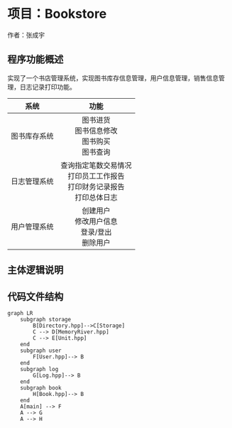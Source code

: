 # 项目：Bookstore
作者：张成宇  
## 程序功能概述
  实现了一个书店管理系统，实现图书库存信息管理，用户信息管理，销售信息管理，日志记录打印功能。  

|   系统    |                      功能                      |
|:-------:|:--------------------------------------------:|
| 图书库存系统  |        图书进货<br>图书信息修改<br>图书购买<br>图书查询        |
|日志管理系统| 查询指定笔数交易情况<br>打印员工工作报告<br>打印财务记录报告<br>打印总体日志 |
|用户管理系统|       创建用户<br>修改用户信息<br>登录/登出<br>删除用户        |

## 主体逻辑说明

## 代码文件结构
```mermaid
graph LR
    subgraph storage 
        B[Directory.hpp]-->C[Storage]
        C --> D[MemoryRiver.hpp]
        C --> E[Unit.hpp]
    end
    subgraph user 
        F[User.hpp]--> B
    end
    subgraph log 
        G[Log.hpp]--> B
    end
    subgraph book 
        H[Book.hpp]--> B
    end
    A[main] --> F
    A --> G
    A --> H
```
